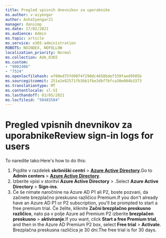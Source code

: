 ```yaml
---
title: Pregled vpisnih dnevnikov za uporabnike
ms.author: v-aiyengar
author: AshaIyengar21
manager: dansimp
ms.date: 17/02/2021
ms.audience: Admin
ms.topic: article
ms.service: o365-administration
ROBOTS: NOINDEX, NOFOLLOW
localization_priority: Normal
ms.collection: Adm_O365
ms.custom:
- "9002486"
- "7524"
ms.openlocfilehash: ef80ed75fd9074f290dc4658bdef339faed9505b
ms.sourcegitcommit: 251e2e82571fb3bb1fbe3dbf7bfca30e004b3373
ms.translationtype: MT
ms.contentlocale: sl-SI
ms.lasthandoff: 03/05/2021
ms.locfileid: "50483584"
---
```

# <a name="review-sign-in-logs-for-users"></a><span data-ttu-id="a2e5b-102">Pregled vpisnih dnevnikov za uporabnike</span><span class="sxs-lookup"><span data-stu-id="a2e5b-102">Review sign-in logs for users</span></span>

<span data-ttu-id="a2e5b-103">To naredite tako:</span><span class="sxs-lookup"><span data-stu-id="a2e5b-103">Here's how to do this:</span></span>

1. <span data-ttu-id="a2e5b-104">Pojdite v razdelek **skrbniški centri**  >  **[Azure Active Directory](https://go.microsoft.com/fwlink/p/?linkid=2067268)**.</span><span class="sxs-lookup"><span data-stu-id="a2e5b-104">Go to **Admin centers** > **[Azure Active Directory](https://go.microsoft.com/fwlink/p/?linkid=2067268)**.</span></span>
1. <span data-ttu-id="a2e5b-105">Izberite vpisi v storitvi **Azure Active Directory**  >  .</span><span class="sxs-lookup"><span data-stu-id="a2e5b-105">Select **Azure Active Directory** > **Sign-ins**.</span></span>
1. <span data-ttu-id="a2e5b-106">Če še nimate naročnine na Azure AD P1 ali P2, boste pozvani, da začnete brezplačno preskusno različico Premium.</span><span class="sxs-lookup"><span data-stu-id="a2e5b-106">If you don't already have an Azure AD P1 or P2 subscription, you'll be prompted to start a free premium trial.</span></span> <span data-ttu-id="a2e5b-107">Če želite, kliknite **Začni brezplačno preskusno različico**, nato pa v polje Azure ad Premium P2 izberite **brezplačen preskusno**  >  **aktiviranje**.</span><span class="sxs-lookup"><span data-stu-id="a2e5b-107">If you want, click **Start a free Premium trial**, and then in the Azure AD Premium P2 box, select **Free trial** > **Activate**.</span></span> <span data-ttu-id="a2e5b-108">Brezplačna preskusna različica je 30 dni.</span><span class="sxs-lookup"><span data-stu-id="a2e5b-108">The free trial is for 30 days.</span></span>